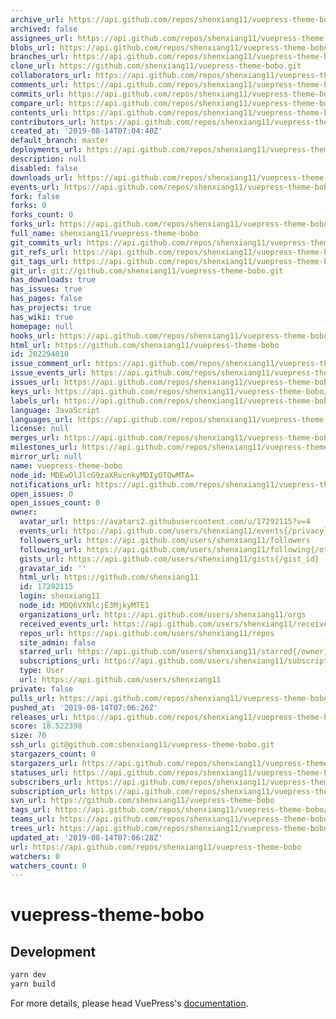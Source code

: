 ```yaml
---
archive_url: https://api.github.com/repos/shenxiang11/vuepress-theme-bobo/{archive_format}{/ref}
archived: false
assignees_url: https://api.github.com/repos/shenxiang11/vuepress-theme-bobo/assignees{/user}
blobs_url: https://api.github.com/repos/shenxiang11/vuepress-theme-bobo/git/blobs{/sha}
branches_url: https://api.github.com/repos/shenxiang11/vuepress-theme-bobo/branches{/branch}
clone_url: https://github.com/shenxiang11/vuepress-theme-bobo.git
collaborators_url: https://api.github.com/repos/shenxiang11/vuepress-theme-bobo/collaborators{/collaborator}
comments_url: https://api.github.com/repos/shenxiang11/vuepress-theme-bobo/comments{/number}
commits_url: https://api.github.com/repos/shenxiang11/vuepress-theme-bobo/commits{/sha}
compare_url: https://api.github.com/repos/shenxiang11/vuepress-theme-bobo/compare/{base}...{head}
contents_url: https://api.github.com/repos/shenxiang11/vuepress-theme-bobo/contents/{+path}
contributors_url: https://api.github.com/repos/shenxiang11/vuepress-theme-bobo/contributors
created_at: '2019-08-14T07:04:40Z'
default_branch: master
deployments_url: https://api.github.com/repos/shenxiang11/vuepress-theme-bobo/deployments
description: null
disabled: false
downloads_url: https://api.github.com/repos/shenxiang11/vuepress-theme-bobo/downloads
events_url: https://api.github.com/repos/shenxiang11/vuepress-theme-bobo/events
fork: false
forks: 0
forks_count: 0
forks_url: https://api.github.com/repos/shenxiang11/vuepress-theme-bobo/forks
full_name: shenxiang11/vuepress-theme-bobo
git_commits_url: https://api.github.com/repos/shenxiang11/vuepress-theme-bobo/git/commits{/sha}
git_refs_url: https://api.github.com/repos/shenxiang11/vuepress-theme-bobo/git/refs{/sha}
git_tags_url: https://api.github.com/repos/shenxiang11/vuepress-theme-bobo/git/tags{/sha}
git_url: git://github.com/shenxiang11/vuepress-theme-bobo.git
has_downloads: true
has_issues: true
has_pages: false
has_projects: true
has_wiki: true
homepage: null
hooks_url: https://api.github.com/repos/shenxiang11/vuepress-theme-bobo/hooks
html_url: https://github.com/shenxiang11/vuepress-theme-bobo
id: 202294010
issue_comment_url: https://api.github.com/repos/shenxiang11/vuepress-theme-bobo/issues/comments{/number}
issue_events_url: https://api.github.com/repos/shenxiang11/vuepress-theme-bobo/issues/events{/number}
issues_url: https://api.github.com/repos/shenxiang11/vuepress-theme-bobo/issues{/number}
keys_url: https://api.github.com/repos/shenxiang11/vuepress-theme-bobo/keys{/key_id}
labels_url: https://api.github.com/repos/shenxiang11/vuepress-theme-bobo/labels{/name}
language: JavaScript
languages_url: https://api.github.com/repos/shenxiang11/vuepress-theme-bobo/languages
license: null
merges_url: https://api.github.com/repos/shenxiang11/vuepress-theme-bobo/merges
milestones_url: https://api.github.com/repos/shenxiang11/vuepress-theme-bobo/milestones{/number}
mirror_url: null
name: vuepress-theme-bobo
node_id: MDEwOlJlcG9zaXRvcnkyMDIyOTQwMTA=
notifications_url: https://api.github.com/repos/shenxiang11/vuepress-theme-bobo/notifications{?since,all,participating}
open_issues: 0
open_issues_count: 0
owner:
  avatar_url: https://avatars2.githubusercontent.com/u/17292115?v=4
  events_url: https://api.github.com/users/shenxiang11/events{/privacy}
  followers_url: https://api.github.com/users/shenxiang11/followers
  following_url: https://api.github.com/users/shenxiang11/following{/other_user}
  gists_url: https://api.github.com/users/shenxiang11/gists{/gist_id}
  gravatar_id: ''
  html_url: https://github.com/shenxiang11
  id: 17292115
  login: shenxiang11
  node_id: MDQ6VXNlcjE3MjkyMTE1
  organizations_url: https://api.github.com/users/shenxiang11/orgs
  received_events_url: https://api.github.com/users/shenxiang11/received_events
  repos_url: https://api.github.com/users/shenxiang11/repos
  site_admin: false
  starred_url: https://api.github.com/users/shenxiang11/starred{/owner}{/repo}
  subscriptions_url: https://api.github.com/users/shenxiang11/subscriptions
  type: User
  url: https://api.github.com/users/shenxiang11
private: false
pulls_url: https://api.github.com/repos/shenxiang11/vuepress-theme-bobo/pulls{/number}
pushed_at: '2019-08-14T07:06:26Z'
releases_url: https://api.github.com/repos/shenxiang11/vuepress-theme-bobo/releases{/id}
score: 18.522398
size: 70
ssh_url: git@github.com:shenxiang11/vuepress-theme-bobo.git
stargazers_count: 0
stargazers_url: https://api.github.com/repos/shenxiang11/vuepress-theme-bobo/stargazers
statuses_url: https://api.github.com/repos/shenxiang11/vuepress-theme-bobo/statuses/{sha}
subscribers_url: https://api.github.com/repos/shenxiang11/vuepress-theme-bobo/subscribers
subscription_url: https://api.github.com/repos/shenxiang11/vuepress-theme-bobo/subscription
svn_url: https://github.com/shenxiang11/vuepress-theme-bobo
tags_url: https://api.github.com/repos/shenxiang11/vuepress-theme-bobo/tags
teams_url: https://api.github.com/repos/shenxiang11/vuepress-theme-bobo/teams
trees_url: https://api.github.com/repos/shenxiang11/vuepress-theme-bobo/git/trees{/sha}
updated_at: '2019-08-14T07:06:28Z'
url: https://api.github.com/repos/shenxiang11/vuepress-theme-bobo
watchers: 0
watchers_count: 0
---
```

# vuepress-theme-bobo

> 

## Development

```bash
yarn dev
yarn build
```

For more details, please head VuePress's [documentation](https://v1.vuepress.vuejs.org/).

